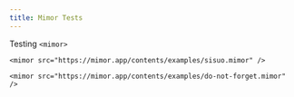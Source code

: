 ```yaml
---
title: Mimor Tests
---
```


Testing `<mimor>`

```
<mimor src="https://mimor.app/contents/examples/sisuo.mimor" />
```

<mimor src="https://mimor.app/contents/examples/sisuo.mimor" />

```
<mimor src="https://mimor.app/contents/examples/do-not-forget.mimor" />
```

<mimor src="https://mimor.app/contents/examples/do-not-forget.mimor" />

